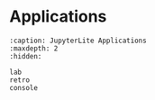 # Applications

```{toctree}
:caption: JupyterLite Applications
:maxdepth: 2
:hidden:

lab
retro
console
```
